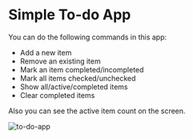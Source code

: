 # Simple To-do App

You can do the following commands in this app:

- Add a new item
- Remove an existing item
- Mark an item completed/incompleted
- Mark all items checked/unchecked
- Show all/active/completed items
- Clear completed items

Also you can see the active item count on the screen.

![to-do-app](https://i.ibb.co/xMFRGW3/todoapp.png)
